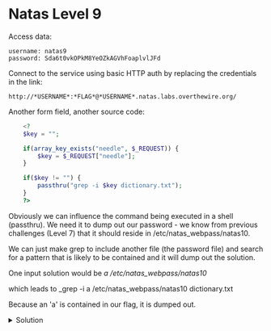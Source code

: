 # Natas Level 9

Access data:

    username: natas9
    password: Sda6t0vkOPkM8YeOZkAGVhFoaplvlJFd

Connect to the service using basic HTTP auth by replacing the credentials in the link:
    
    http://*USERNAME*:*FLAG*@*USERNAME*.natas.labs.overthewire.org/

Another form field, another source code:

```php
    <?
    $key = "";

    if(array_key_exists("needle", $_REQUEST)) {
        $key = $_REQUEST["needle"];
    }

    if($key != "") {
        passthru("grep -i $key dictionary.txt");
    }
    ?>
```

Obviously we can influence the command being executed in a shell (passthru). We need it to dump out our password - we know from previous challenges (Level 7) that it should reside in /etc/natas_webpass/natas10. 

We can just make grep to include another file (the password file) and search for a pattern that is likely to be contained and it will dump out the solution.

One input solution would be _a /etc/natas_webpass/natas10_

which leads to _grep -i a /etc/natas_webpass/natas10 dictionary.txt

Because an 'a' is contained in our flag, it is dumped out.

<details>
  <summary>Solution</summary>
  Flag: D44EcsFkLxPIkAAKLosx8z3hxX1Z4MCE
</details>